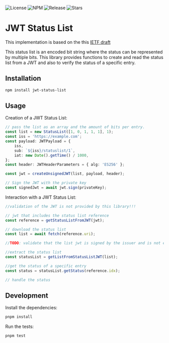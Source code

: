 ![License](https://img.shields.io/github/license/openwallet-foundation-labs/sd-jwt-js.svg)
![NPM](https://img.shields.io/npm/v/%40sd-jwt%2Fhash)
![Release](https://img.shields.io/github/v/release/openwallet-foundation-labs/sd-jwt-js)
![Stars](https://img.shields.io/github/stars/openwallet-foundation-labs/sd-jwt-js)

# JWT Status List

This implementation is based on the this [IETF draft](https://datatracker.ietf.org/doc/draft-ietf-oauth-status-list/)

This status list is an encoded bit string where the status can be represented by multiple bits. This library provides functions to create and read the status list from a JWT and also to verify the status of a specific entry.


## Installation

```bash
npm install jwt-status-list
```

## Usage

Creation of a JWT Status List:
```typescript
// pass the list as an array and the amount of bits per entry.
const list = new StatusList([1, 0, 1, 1, 1], 1);
const iss = 'https://example.com';
const payload: JWTPayload = {
    iss,
    sub: `${iss}/statuslist/1`,
    iat: new Date().getTime() / 1000,
};
const header: JWTHeaderParameters = { alg: 'ES256' };

const jwt = createUnsignedJWT(list, payload, header);

// Sign the JWT with the private key
const signedJwt = await jwt.sign(privateKey);

```

Interaction with a JWT Status List:
```typescript
//validation of the JWT is not provided by this library!!!

// jwt that includes the status list reference
const reference = getStatusListFromJWT(jwt);

// download the status list
const list = await fetch(reference.uri);

//TODO: validate that the list jwt is signed by the issuer and is not expired!!!

//extract the status list
const statusList = getListFromStatusListJWT(list);

//get the status of a specific entry
const status = statusList.getStatus(reference.idx);

// handle the status
```

## Development

Install the dependencies:

```bash
pnpm install
```

Run the tests:

```bash
pnpm test
```

